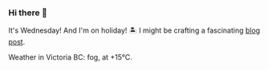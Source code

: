 ### Hi there :wave:

It's Wednesday! And I'm on holiday! :desert_island: I might be crafting a fascinating [blog post](https://benjaminwuethrich.dev).

Weather in Victoria BC: fog, at +15°C.

